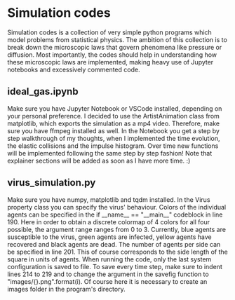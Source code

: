 # Simulation codes
Simulation codes is a collection of very simple python programs which model problems from statistical physics. The ambition of this collection is to break down the microscopic laws that govern phenomena like pressure or diffusion. Most importantly, the codes should help in understanding how these microscopic laws are implemented, making heavy use of Jupyter notebooks and excessively commented code.


## ideal_gas.ipynb
Make sure you have Jupyter Notebook or VSCode installed, depending on your personal preference. I decided to use the ArtistAnimation class from matplotlib, which exports the simulation as a mp4 video. Therefore, make sure you have ffmpeg installed as well. In the Notebook you get a step by step walkthrough of my thoughts, when I implemented the time evolution, the elastic collisions and the impulse histogram. Over time new functions will be implemented following the same step by step fashion! Note that explainer sections will be added as soon as I have more time. :)

## virus_simulation.py
Make sure you have numpy, matplotlib and tqdm installed. In the Virus property class you can specify the virus' behaviour. Colors of the individual agents can be specified in the if \_\_name\_\_ == "\_\_main\_\_" codeblock in line 190. Here in order to obtain a discrete colormap of 4 colors for all four possible, the argument range ranges from 0 to 3. Currently, blue agents are susceptible to the virus, green agents are infected, yellow agents have recovered and black agents are dead.
The number of agents per side can be specified in line 201. This of course corresponds to the side length of the square in units of agents.
When running the code, only the last system configuration is saved to file. To save every time step, make sure to indent lines 214 to 219 and to change the argument in the savefig function to "images/{}.png".format(i). Of course here it is necessary to create an images folder in the program's directory.

